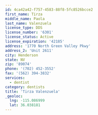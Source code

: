 ```yaml
---
id: 4ca42a42-f757-4583-88f8-5fc8526bcce2
first_name: Tirza
middle_name: Paola
last_name: Valenzuela
license_type: DDS
license_number: '6301'
license_status: Active
license_expiration: '42185'
address: '1770 North Green Valley Pkwy'
address_2: 'Unit 2611'
city: Henderson
state: NV
zip: '89074'
phone: '(702) 452-3552'
fax: '(562) 394-3832'
services:
  - dentist
category: dentists
title: 'Tirza Valenzuela'
_geoloc:
  lng: -115.086999
  lat: 36.038181
---
```

